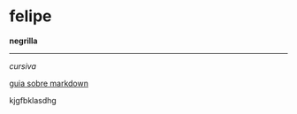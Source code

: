 # felipe

**negrilla**

---
*cursiva*

[guia sobre markdown](https://www.markdownguide.org/cheat-sheet/)

kjgfbklasdhg